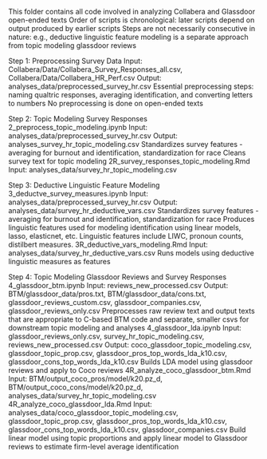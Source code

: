 This folder contains all code involved in analyzing Collabera and Glassdoor open-ended texts
Order of scripts is chronological: later scripts depend on output produced by earlier scripts
Steps are not necessarily consecutive in nature: e.g., deductive linguistic feature modeling is a separate approach from topic modeling glassdoor reviews

Step 1: Preprocessing Survey Data
	Input: Collabera/Data/Collabera_Survey_Responses_all.csv, Collabera/Data/Collabera_HR_Perf.csv
	Output: analyses_data/preprocessed_survey_hr.csv
	Essential preprocessing steps: naming qualtric responses, averaging identification, and converting letters to numbers
	No preprocessing is done on open-ended texts

Step 2: Topic Modeling Survey Responses
2_preprocess_topic_modeling.ipynb
	Input: analyses_data/preprocessed_survey_hr.csv
	Output: analyses_survey_hr_topic_modeling.csv
	Standardizes survey features - averaging for burnout and identification, standardization for race
	Cleans survey text for topic modeling
2R_survey_responses_topic_modeling.Rmd
	Input: analyses_data/survey_hr_topic_modeling.csv

Step 3: Deductive Linguistic Feature Modeling
3_deductve_survey_measures.ipynb
	Input: analyses_data/preprocessed_survey_hr.csv
	Output: analyses_data/survey_hr_deductive_vars.csv
	Standardizes survey features - averaging for burnout and identification, standardization for race
	Produces linguistic features used for modeling identification using linear models, lasso, elasticnet, etc.
	Linguistic features include LIWC, pronoun counts, distilbert measures.
3R_deductive_vars_modeling.Rmd
	Input: analyses_data/survey_hr_deductive_vars.csv
	Runs models using deductive linguistic measures as features

Step 4: Topic Modeling Glassdoor Reviews and Survey Responses
4_glassdoor_btm.ipynb
	Input: reviews_new_processed.csv
	Output: BTM/glassdoor_data/pros.txt, BTM/glassdoor_data/cons.txt, glassdoor_reviews_custom.csv, glassdoor_companies.csv, glassdoor_reviews_only.csv
	Preprocesses raw review text and output texts that are appropriate to C-based BTM code and separate, smaller csvs for downstream topic modeling and analyses
4_glassdoor_lda.ipynb
	Input: glassdoor_reviews_only.csv, survey_hr_topic_modeling.csv, reviews_new_processed.csv
	Output: coco_glassdoor_topic_modeling.csv, glassdoor_topic_prop.csv, glassdoor_pros_top_words_lda_k10.csv, glassdoor_cons_top_words_lda_k10.csv
	Builds LDA model using glassdoor reviews and apply to Coco reviews
4R_analyze_coco_glassdoor_btm.Rmd
	Input: BTM/output_coco_pros/model/k20.pz_d, BTM/output_coco_cons/model/k20.pz_d, analyses_data/survey_hr_topic_modeling.csv
4R_analyze_coco_glassdoor_lda.Rmd
	Input: analyses_data/coco_glassdoor_topic_modeling.csv, glassdoor_topic_prop.csv, glassdoor_pros_top_words_lda_k10.csv, glassdoor_cons_top_words_lda_k10.csv, glassdoor_companies.csv
	Build linear model using topic proportions and apply linear model to Glassdoor reviews to estimate firm-level average identification